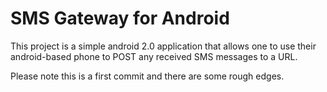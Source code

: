 # SMS Gateway for Android

This project is a simple android 2.0 application that allows one to use their
android-based phone to POST any received SMS messages to a URL.

Please note this is a first commit and there are some rough edges.